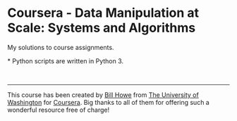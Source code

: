 # Coursera - Data Manipulation at Scale: Systems and Algorithms

My solutions to course assignments.

\* Python scripts are written in Python 3.  

<br>

---

This course has been created by [Bill Howe](https://twitter.com/billghowe) from [The University of Washington](http://www.washington.edu/) for [Coursera](https://www.coursera.org/). Big thanks to all of them for offering such a wonderful resource free of charge!
